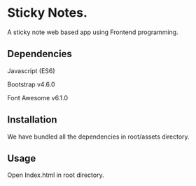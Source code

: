 # Sticky Notes.

A sticky note web based app using Frontend programming.

## Dependencies 

Javascript (ES6) 

Bootstrap v4.6.0 

Font Awesome v6.1.0

## Installation

We have bundled all the dependencies in root/assets directory.

## Usage

Open Index.html in root directory.

